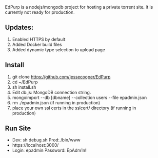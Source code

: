 EdPurp is a nodejs/mongodb project for hosting a private torrent site. 
It is currently not ready for production. 

## Updates:
1. Enabled HTTPS by default
2. Added Docker build files
3. Added dynamic type selection to upload page

## Install
1. git clone https://github.com/jessecooper/EdPurp
2. cd ~/EdPurp
3. sh install.sh 
4. Edit db.js: MongoDB connection string.
5. mongoimport --db [dbname] --collection users --file epadmin.json
6. rm ./epadmin.json (if running in production)
7. place your own ssl certs in the sslcert/ directory (if running in production)

## Run Site
* Dev: sh debug.sh Prod:./bin/www
* https://localhost:3000/
* Login: epadmin Password: EpAdm1n!
